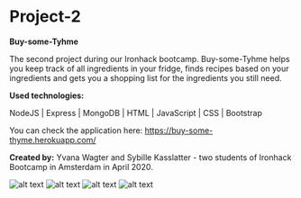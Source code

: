 # Project-2 

<b>Buy-some-Tyhme</b>

The second project during our Ironhack bootcamp.
Buy-some-Tyhme helps you keep track of all ingredients in your fridge, finds recipes based on your ingredients and gets you a shopping list for the ingredients you still need.

<b>Used technologies:</b>

NodeJS | Express | MongoDB | HTML | JavaScript | CSS | Bootstrap

You can check the application here: https://buy-some-thyme.herokuapp.com/

<b>Created by:</b> Yvana Wagter and Sybille Kasslatter - two students of Ironhack Bootcamp in Amsterdam in April 2020.

![alt text](https://res.cloudinary.com/dwnm4mxrr/image/upload/v1589892901/screenshots/thyme1_b5uhiq.png)
![alt text](https://res.cloudinary.com/dwnm4mxrr/image/upload/v1589892901/screenshots/thyme3_m4aclk.png)
![alt text](https://res.cloudinary.com/dwnm4mxrr/image/upload/v1589892901/screenshots/thyme2_fyhdpi.png)
![alt text](https://res.cloudinary.com/dwnm4mxrr/image/upload/v1589892782/screenshots/thyme4_jrle1w.png)
